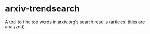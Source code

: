 # arxiv-trendsearch
A tool to find top words in arxiv.org's search results (articles' titles are analyzed).
